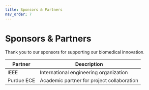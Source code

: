 ```yaml
---
title: Sponsors & Partners
nav_order: 7
---
```


# Sponsors & Partners
Thank you to our sponsors for supporting our biomedical innovation.

| Partner | Description |
|----------|--------------|
| IEEE | International engineering organization |
| Purdue ECE | Academic partner for project collaboration |